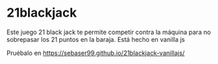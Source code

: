 # 21blackjack

Este juego 21 black jack te permite competir contra la máquina para no sobrepasar los 21 puntos en la baraja. Está hecho en vanilla js

Pruébalo en https://sebaser99.github.io/21blackjack-vanillajs/
